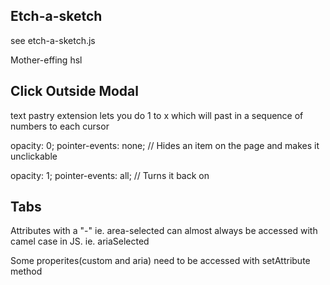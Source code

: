## Etch-a-sketch

see etch-a-sketch.js

Mother-effing hsl

## Click Outside Modal

text pastry extension lets you do 1 to x which will past in a sequence of numbers to each cursor

opacity: 0;
pointer-events: none;
// Hides an item on the page and makes it unclickable

opacity: 1;
pointer-events: all;
// Turns it back on

## Tabs

Attributes with a "-" ie. area-selected can almost always be accessed with camel case in JS. ie. ariaSelected

Some properites(custom and aria) need to be accessed with setAttribute method
